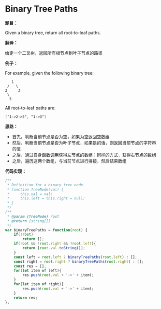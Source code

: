 # Binary Tree Paths

**题目：**

Given a binary tree, return all root-to-leaf paths.

**翻译：**

给定一个二叉树，返回所有根节点到叶子节点的路径

**例子：**

For example, given the following binary tree:

```
   1
 /   \
2     3
 \
  5

```

All root-to-leaf paths are:

```
["1->2->5", "1->3"]
```

**思路：**

* 首先，判断当前节点是否为空，如果为空返回空数组
* 然后，判断当前节点是否为叶子节点，如果是的话，则返回当前节点的字符串的值
* 之后，通过自身函数调用获得左节点的数组；同样的方式，获得右节点的数组
* 之后，遍历这两个数组，与当前节点进行拼接，然后结果数组

**代码实现：**

```javascript
/**
 * Definition for a binary tree node.
 * function TreeNode(val) {
 *     this.val = val;
 *     this.left = this.right = null;
 * }
 */
/**
 * @param {TreeNode} root
 * @return {string[]}
 */
var binaryTreePaths = function(root) {
    if(!root)
        return [];
    if(root && !root.right && !root.left){
        return [root.val.toString()];
    }
    const left = root.left ? binaryTreePaths(root.left) : [];
    const right = root.right ? binaryTreePaths(root.right) : [];
    const res = [];
    for(let item of left){
        res.push(root.val + '->' + item);
    }
    for(let item of right){
        res.push(root.val + '->' + item);
    }
    return res;
};
```

